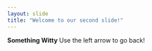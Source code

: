 ```yaml
---
layout: slide
title: "Welcome to our second slide!"
---
```

**Something Witty**
Use the left arrow to go back!
